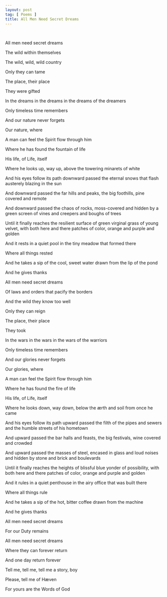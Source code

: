 ```yaml
---
layout: post
tag: [ Poems ]
title: All Men Need Secret Dreams
---
```


<br/>

All men need secret dreams

The wild within themselves

The wild, wild, wild country

Only they can tame

The place, their place

They were gifted

In the dreams in the dreams in the dreams of the dreamers

Only timeless time remembers

And our nature never forgets

Our nature, where 

A man can feel the Spirit flow through him

Where he has found the fountain of life

His life, of Life, itself

Where he looks up, way up, above the towering minarets of white

And his eyes follow its path downward passed the eternal snows that flash austerely blazing in the sun

And downward passed the far hills and peaks, the big foothills, pine covered and remote

And downward passed the chaos of rocks, moss-covered and hidden by a green screen of vines and creepers and boughs of trees

Until it finally reaches the resilient surface of green virginal grass of young velvet, with both here and there patches of color, orange and purple and golden

And it rests in a quiet pool in the tiny meadow that formed there

Where all things rested

And he takes a sip of the cool, sweet water drawn from the lip of the pond

And he gives thanks



All men need secret dreams

Of laws and orders that pacify the borders

And the wild they know too well

Only they can reign

The place, their place

They took

In the wars in the wars in the wars of the warriors

Only timeless time remembers

And our glories never forgets

Our glories, where

A man can feel the Spirit flow through him

Where he has found the fire of life

His life, of Life, itself

Where he looks down, way down, below the ærth and soil from once he came

And his eyes follow its path upward passed the filth of the pipes and sewers and the humble streets of his hometown

And upward passed the bar halls and feasts, the big festivals, wine covered and crowded

And upward passed the masses of steel, encased in glass and loud noises and hidden by stone and brick and boulevards

Until it finally reaches the heights of blissful blue yonder of possibility, with both here and there patches of color, orange and purple and golden

And it rules in a quiet penthouse in the airy office that was built there

Where all things rule

And he takes a sip of the hot, bitter coffee drawn from the machine

And he gives thanks



All men need secret dreams

For our Duty remains

All men need secret dreams

Where they can forever return

And one day return forever



Tell me, tell me, tell me a story, boy

Please, tell me of Hæven

For yours are the Words of God

<br/>
